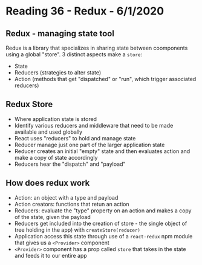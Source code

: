 # Reading 36 - Redux - 6/1/2020 

## Redux - managing state tool  
Redux is a library that specializes in sharing state between coomponents using a global "store". 3 distinct aspects make a `store`:<br/>
* State 
* Reducers (strategies to alter state)  
* Action (methods that get "dispatched" or "run", which trigger associated reducers)  

## Redux Store  
* Where application state is stored 
* Identify various reducers and middleware that need to be made available and used globally 
* React uses "reducers" to hold and manage state
* Reducer manage just one part of the larger application state 
* Reducer creates an initial "empty" state and then evaluates action and make a copy of state accordingly  
* Reducers hear the "dispatch" and "payload"  

## How does redux work  
* Action: an object with a type and payload 
* Action creators: functions that retun an action 
* Reducers: evaluate the "type" property on an action and makes a copy of the state, given the payload  
* Reducers get included into the creation of store - the single object of tree holding in the app) with `createStore(reducer)`  
* Application access this state through use of a `react-redux` npm module that gives us a `<Provider>` component 
* `<Provider>` component has a prop called `store` that takes in the state and feeds it to our entire app

